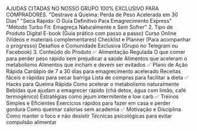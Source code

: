 AJUDAS CITADAS NO NOSSO GRUPO 100% EXCLUSIVO PARA COMPRADORES.
"Destrave a Queima: Perda de Peso Acelerada em 30 Dias"
"Seca Rápido: O Guia Definitivo Para Emagrecimento Express"
"Método Turbo Fit: Emagreça Naturalmente e Sem Sofrer"
2. Tipo de Produto Digital
E-book (Guia prático com passo a passo)
Curso Online (Vídeos e materiais complementares)
Checklist e Planner (Para acompanhar o progresso)
Desafios e Comunidade Exclusiva (Grupo no Telegram ou Facebook)
3. Conteúdo do Produto
✅ Alimentação Regulada
O que comer para perder peso rápido sem prejudicar a saúde
Alimentos que aceleram o metabolismo
Alimentos que incham e devem ser evitados
✅ Plano de Ação Rápida
Cardápio de 7 a 30 dias para emagrecimento acelerado
Receitas fáceis e rápidas para secar barriga
Lista de compras para facilitar a dieta
✅ Hacks para Queima Rápida
Como acelerar o metabolismo naturalmente
Bebidas que ajudam a emagrecer rápido (chá detox, água com limão, café termogênico)
Estratégias como jejum intermitente e low carb
✅ Treinos Simples e Eficientes
Exercícios rápidos para fazer em casa e perder gordura
Como queimar calorias sem academia
✅ Motivação e Disciplina
Como manter o foco e não desistir
Técnicas psicológicas para evitar compulsão alimentar
